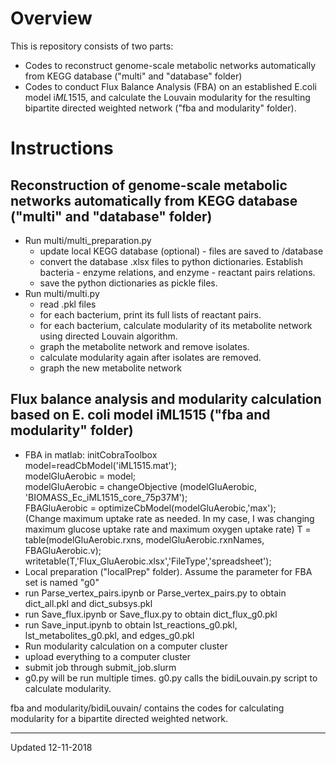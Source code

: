 # Overview
This is repository consists of two parts:
* Codes to reconstruct genome-scale metabolic networks automatically from KEGG database ("multi" and "database" folder)
* Codes to conduct Flux Balance Analysis (FBA) on an established E.coli model i*ML*1515, and calculate the Louvain modularity for the resulting bipartite directed weighted network ("fba and modularity" folder).

# Instructions
## Reconstruction of genome-scale metabolic networks automatically from KEGG database ("multi" and "database" folder)
* Run multi/multi_preparation.py
  * update local KEGG database (optional) - files are saved to /database
  * convert the database .xlsx files to python dictionaries. Establish bacteria - enzyme relations, and enzyme - reactant pairs relations.
  * save the python dictionaries as pickle files.
* Run multi/multi.py
  * read .pkl files
  * for each bacterium, print its full lists of reactant pairs.
  * for each bacterium, calculate modularity of its metabolite network using directed Louvain algorithm.
  * graph the metabolite network and remove isolates.
  * calculate modularity again after isolates are removed.
  * graph the new metabolite network
 
 ## Flux balance analysis and modularity calculation based on E. coli model iML1515 ("fba and modularity" folder)
 * FBA in matlab:
initCobraToolbox  
model=readCbModel('iML1515.mat');  
modelGluAerobic = model;  
modelGluAerobic = changeObjective (modelGluAerobic, 'BIOMASS_Ec_iML1515_core_75p37M');  
FBAGluAerobic = optimizeCbModel(modelGluAerobic,'max');  
(Change maximum uptake rate as needed. In my case, I was changing maximum glucose uptake rate and maximum oxygen uptake rate) 
T = table(modelGluAerobic.rxns, modelGluAerobic.rxnNames, FBAGluAerobic.v);
writetable(T,'Flux_GluAerobic.xlsx','FileType','spreadsheet');
* Local preparation ("localPrep" folder). Assume the parameter for FBA set is named "g0"
 * run Parse_vertex_pairs.ipynb or Parse_vertex_pairs.py to obtain dict_all.pkl and dict_subsys.pkl
 * run Save_flux.ipynb or Save_flux.py to obtain dict_flux_g0.pkl
 * run Save_input.ipynb to obtain lst_reactions_g0.pkl, lst_metabolites_g0.pkl, and edges_g0.pkl
* Run modularity calculation on a computer cluster
 * upload everything to a computer cluster
 * submit job through submit_job.slurm
  * g0.py will be run multiple times. g0.py calls the bidiLouvain.py script to calculate modularity.

fba and modularity/bidiLouvain/ contains the codes for calculating modularity for a bipartite directed weighted network.

-------------------
Updated 12-11-2018
